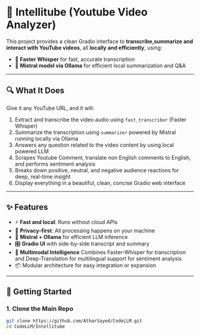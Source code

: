 # 🎥 Intellitube (Youtube Video Analyzer)

This project  provides a clean Gradio interface to **transcribe,summarize  and interact with YouTube videos**, all **locally and efficiently**, using:

- 🧠 **Faster Whisper** for fast, accurate transcription
- 🤖 **Mistral model via Ollama** for efficient local summarization and Q&A

---

## 🔍 What It Does

Give it any YouTube URL, and it will:

1. Extract and transcribe the video audio using `fast_transcriber` (Faster Whisper)
2. Summarize the transcription using `summarizer` powered by Mistral running locally via Ollama
3. Answers any question related to the video content by using local powered LLM
4. Scrapes Youtube Comment, translate non English comments to English, and performs sentiment analysis
5. Breaks down positive, neutral, and negative audience reactions for deep, real-time insight
6. Display everything  in a beautiful, clean, concise  Gradio web interface
   

---

## ✨ Features

- ⚡ **Fast and local**: Runs without cloud APIs
- 🔐 **Privacy-first**: All processing happens on your machine
- 🧠 **Mistral + Ollama** for efficient LLM inference
- 🎛️ **Gradio UI** with side-by-side transcript and summary
- 🧠 **Multimodal Intelligence** Combines Faster-Whisper for transcription and Deep-Translation for multilingual support for sentiment analysis
- 📦 Modular architecture  for easy integration or expansion

---

## 🚀 Getting Started

### 1. Clone the Main Repo

```bash
git clone https://github.com/AtharSayed/CodeLLM.git
cd CodeLLM/Intellitube
